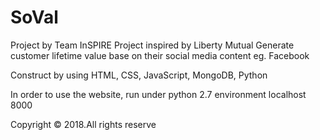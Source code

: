 # SoVal
Project by Team InSPIRE
Project inspired by Liberty Mutual
Generate customer lifetime value base on their social media content
eg. Facebook

Construct by using HTML, CSS, JavaScript, MongoDB, Python

In order to use the website, run under python 2.7 environment
localhost 8000

Copyright © 2018.All rights reserve
